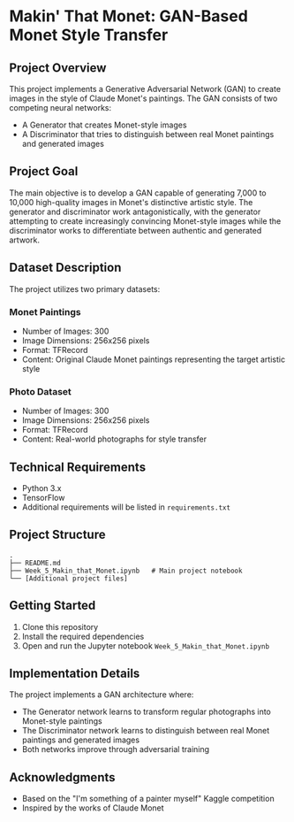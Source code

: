 # Makin' That Monet: GAN-Based Monet Style Transfer

## Project Overview
This project implements a Generative Adversarial Network (GAN) to create images in the style of Claude Monet's paintings. The GAN consists of two competing neural networks:
- A Generator that creates Monet-style images
- A Discriminator that tries to distinguish between real Monet paintings and generated images

## Project Goal
The main objective is to develop a GAN capable of generating 7,000 to 10,000 high-quality images in Monet's distinctive artistic style. The generator and discriminator work antagonistically, with the generator attempting to create increasingly convincing Monet-style images while the discriminator works to differentiate between authentic and generated artwork.

## Dataset Description
The project utilizes two primary datasets:

### Monet Paintings
- Number of Images: 300
- Image Dimensions: 256x256 pixels
- Format: TFRecord
- Content: Original Claude Monet paintings representing the target artistic style

### Photo Dataset
- Number of Images: 300
- Image Dimensions: 256x256 pixels
- Format: TFRecord
- Content: Real-world photographs for style transfer

## Technical Requirements
- Python 3.x
- TensorFlow
- Additional requirements will be listed in `requirements.txt`

## Project Structure
```
.
├── README.md
├── Week_5_Makin_that_Monet.ipynb   # Main project notebook
└── [Additional project files]
```

## Getting Started
1. Clone this repository
2. Install the required dependencies
3. Open and run the Jupyter notebook `Week_5_Makin_that_Monet.ipynb`

## Implementation Details
The project implements a GAN architecture where:
- The Generator network learns to transform regular photographs into Monet-style paintings
- The Discriminator network learns to distinguish between real Monet paintings and generated images
- Both networks improve through adversarial training


## Acknowledgments
- Based on the "I'm something of a painter myself" Kaggle competition
- Inspired by the works of Claude Monet 